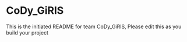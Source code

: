 # CoDy_GiRlS
This is the initiated README for team CoDy_GiRlS, Please edit this as you build your project
